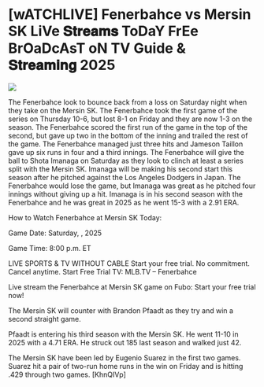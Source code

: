 # [wATCHLIVE] Fenerbahce vs Mersin SK LiVe 𝐒𝐭𝐫𝐞𝐚𝐦𝐬 ToDaY FrEe BrOaDcAsT oN TV Guide & 𝐒𝐭𝐫𝐞𝐚𝐦𝐢𝐧𝐠  2025  
  
  
[![](https://i.imgur.com/qSNzIqt.png)](https://movie.rssnews.media/dIEVPVJ.php)  
  
The Fenerbahce look to bounce back from a loss on Saturday night when they take on the Mersin SK. The Fenerbahce took the first game of the series on Thursday 10-6, but lost 8-1 on Friday and they are now 1-3 on the season. The Fenerbahce scored the first run of the game in the top of the second, but gave up two in the bottom of the inning and trailed the rest of the game. The Fenerbahce managed just three hits and Jameson Taillon gave up six runs in four and a third innings. The Fenerbahce will give the ball to Shota Imanaga on Saturday as they look to clinch at least a series split with the Mersin SK. Imanaga will be making his second start this season after he pitched against the Los Angeles Dodgers in Japan. The Fenerbahce would lose the game, but Imanaga was great as he pitched four innings without giving up a hit. Imanaga is in his second season with the Fenerbahce and he was great in 2025 as he went 15-3 with a 2.91 ERA.

How to Watch Fenerbahce at Mersin SK Today:

Game Date: Saturday, , 2025

Game Time: 8:00 p.m. ET

LIVE SPORTS & TV WITHOUT CABLE
Start your free trial. No commitment. Cancel anytime.
Start Free Trial
TV: MLB.TV – Fenerbahce

Live stream the Fenerbahce at Mersin SK game on Fubo: Start your free trial now!

The Mersin SK will counter with Brandon Pfaadt as they try and win a second straight game.

Pfaadt is entering his third season with the Mersin SK. He went 11-10 in 2025 with a 4.71 ERA. He struck out 185 last season and walked just 42.

The Mersin SK have been led by Eugenio Suarez in the first two games. Suarez hit a pair of two-run home runs in the win on Friday and is hitting .429 through two games. [KhnQIVp]